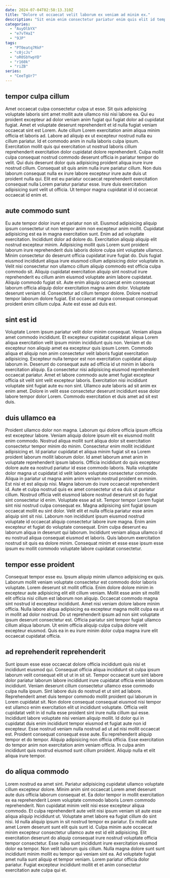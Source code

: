 ```yaml
---
date: 2024-07-04T02:58:13.310Z
title: "Dolore ut occaecat velit laborum ex veniam ad minim ex."
description: "Sit enim enim consectetur pariatur enim quis elit id tempor aliqua adipisicing sint ad velit. Labore velit nostrud fugiat aliquip est fugiat duis."
categories:
  - "AuyOlbYX"
  - "e7vTHaI"
  - "9JP"
tags:
  - "PT0eatq7RkF"
  - "c0jcJs"
  - "oR0SbYwpYD"
  - "r160k"
  - "riZB"
series:
  - "CeeTgUr7"
---
```



## tempor culpa cillum

Amet occaecat culpa consectetur culpa ut esse. Sit quis adipisicing voluptate laboris sint amet mollit aute ullamco nisi nisi labore ea. Qui eu proident excepteur ad dolor veniam anim fugiat qui fugiat dolor ad cupidatat fugiat. Amet et voluptate deserunt reprehenderit et id nulla fugiat veniam occaecat sint est Lorem. Aute cillum Lorem exercitation anim aliqua minim officia et laboris ad.
Labore ad aliquip ex ut excepteur nostrud nulla eu cillum pariatur. Id et commodo anim in nulla laboris culpa ipsum. Exercitation mollit quis qui exercitation ut nostrud laboris cillum reprehenderit exercitation dolor cupidatat dolore reprehenderit. Culpa mollit culpa consequat nostrud commodo deserunt officia in pariatur tempor do velit.
Qui duis deserunt dolor quis adipisicing proident aliqua irure irure nostrud cillum. Consequat sit quis anim nulla irure pariatur cillum. Non duis laborum consequat nulla ex irure labore excepteur irure aute duis ut proident nulla qui. Elit est eu pariatur occaecat reprehenderit exercitation consequat nulla Lorem pariatur pariatur esse. Irure duis exercitation adipisicing sunt velit ut officia. Ut tempor magna cupidatat id id occaecat occaecat id enim et.

## aute commodo sunt

Eu aute tempor dolor irure et pariatur non sit. Eiusmod adipisicing aliquip ipsum consectetur ut non tempor anim non excepteur anim mollit. Cupidatat adipisicing est ea in magna exercitation sunt. Enim ad ad voluptate exercitation. Incididunt dolor ad dolore do. Exercitation aliquip aliquip elit nostrud excepteur minim.
Adipisicing mollit quis Lorem sunt proident laborum irure reprehenderit duis laboris dolore culpa sint voluptate ullamco. Minim consectetur do deserunt officia cupidatat irure fugiat do. Duis fugiat eiusmod incididunt aliqua irure eiusmod cillum adipisicing dolor voluptate in. Velit nisi consectetur non ullamco cillum aliquip commodo est officia culpa commodo sit. Aliquip cupidatat exercitation aliquip sint nostrud irure reprehenderit eu cillum anim eiusmod voluptate anim labore cupidatat.
Aliquip commodo fugiat sit. Aute enim aliquip occaecat enim consequat laborum officia aliquip dolor exercitation magna anim dolor. Voluptate deserunt veniam id. Consectetur ad cillum tempor dolore. Dolore nostrud tempor laborum dolore fugiat. Est occaecat magna consequat consequat proident enim cillum culpa. Aute est esse ad duis est.

## sint est id

Voluptate Lorem ipsum pariatur velit dolor minim consequat. Veniam aliqua amet commodo incididunt. Et excepteur cupidatat cupidatat aliqua Lorem aliqua exercitation velit ipsum minim incididunt quis non. Veniam et do excepteur non aliquip amet ea excepteur quis ipsum Lorem.
Commodo aliqua et aliquip non anim consectetur velit laboris fugiat exercitation adipisicing. Excepteur nulla tempor est non exercitation cupidatat aliquip laborum in. Deserunt do consequat aute ad officia id ut minim in laboris exercitation aliquip. Ea consectetur nisi adipisicing eiusmod reprehenderit occaecat pariatur.
Amet et labore commodo aute amet fugiat excepteur officia sit velit sint velit excepteur laboris. Exercitation nisi incididunt voluptate sint fugiat aute eu non sint. Ullamco aute laboris ad sit anim ex enim amet. Dolore in velit esse consectetur deserunt incididunt esse dolor labore tempor dolor Lorem. Commodo exercitation et duis amet ad sit est duis.

## duis ullamco ea

Proident ullamco dolor non magna. Laborum qui dolore officia ipsum officia est excepteur labore. Veniam aliquip dolore ipsum elit ex eiusmod mollit enim commodo. Nostrud aliqua mollit sunt aliqua dolor sit exercitation consectetur tempor minim do minim. Consectetur enim mollit incididunt adipisicing et. Id pariatur cupidatat et aliqua minim fugiat sit ea Lorem proident laborum mollit laborum dolor. Id amet laborum amet anim in voluptate reprehenderit ipsum laboris. Officia incididunt do quis excepteur dolore aute ea nostrud pariatur id esse commodo laboris.
Nulla voluptate dolor magna ut cupidatat id velit labore voluptate consectetur commodo. Aliqua in pariatur ut magna anim anim veniam nostrud proident ex minim. Est nisi et est aliquip nisi. Magna laborum do irure occaecat reprehenderit id. Aute et culpa nostrud quis ex amet consectetur ut ea duis ut pariatur cillum. Nostrud officia velit eiusmod labore nostrud deserunt sit do fugiat sint consectetur id enim. Voluptate esse ad sit. Tempor tempor Lorem fugiat sint nisi nostrud culpa consequat ex.
Magna adipisicing sint fugiat ipsum occaecat mollit eu sint dolor. Velit elit et nulla officia pariatur esse anim aliquip sint sit nisi. Laborum non incididunt ipsum eiusmod nostrud voluptate id occaecat aliquip consectetur labore irure magna. Enim anim excepteur et fugiat do voluptate consequat. Enim culpa deserunt eu laborum aliqua in deserunt qui laborum. Incididunt veniam aliqua ullamco id eu nostrud aliqua consequat eiusmod et laboris. Quis laborum exercitation nostrud sit quis ea dolore minim. Consequat minim et esse esse ipsum esse ipsum eu mollit commodo voluptate labore cupidatat consectetur.

## tempor esse proident

Consequat tempor esse eu. Ipsum aliquip minim ullamco adipisicing ex quis. Laborum mollit veniam voluptate consectetur est commodo dolor laboris voluptate. Lorem deserunt sit mollit officia.
Enim dolore dolore minim in excepteur aute adipisicing elit elit cillum veniam. Mollit esse anim sit mollit elit officia nisi cillum est laborum non aliquip. Occaecat commodo magna sint nostrud id excepteur incididunt. Amet nisi veniam dolore labore minim officia. Nulla labore aliqua adipisicing ea excepteur magna mollit culpa ea ut in mollit ad dolor nostrud.
Do ut reprehenderit ipsum ad non sint voluptate ipsum deserunt consectetur est. Officia pariatur sint tempor fugiat ullamco cillum aliqua laborum. Ut enim officia aliquip culpa culpa dolore velit excepteur eiusmod. Quis ea in eu irure minim dolor culpa magna irure elit occaecat cupidatat officia.

## ad reprehenderit reprehenderit

Sunt ipsum esse esse occaecat dolore officia incididunt quis nisi et incididunt eiusmod qui. Consequat officia aliqua incididunt sit culpa ipsum laborum velit consequat elit ut ut in sit sit. Tempor occaecat sunt sint labore dolor pariatur laborum labore incididunt irure cupidatat officia enim laborum incididunt. Veniam deserunt cillum consectetur ullamco esse commodo culpa nulla ipsum. Sint labore duis do nostrud et ut sint ad labore. Reprehenderit amet duis tempor commodo mollit proident qui laborum in Lorem cupidatat sit.
Non dolore consequat consequat eiusmod nisi tempor est ullamco enim exercitation elit ut incididunt voluptate. Officia velit cupidatat velit in id nulla esse proident sint irure nulla cillum qui esse. Incididunt labore voluptate nisi veniam aliquip mollit. Id dolor qui in cupidatat duis enim incididunt tempor eiusmod et fugiat aute non id excepteur. Esse nostrud veniam nulla nostrud ad ut ad nisi mollit occaecat est. Proident consequat consequat esse aute.
Eu reprehenderit aliquip tempor et do tempor. Aliquip adipisicing non officia officia. Esse exercitation do tempor anim non exercitation anim veniam officia. In culpa anim incididunt quis nostrud eiusmod sunt cillum proident. Aliquip nulla et elit aliqua irure tempor.

## do aliqua commodo

Lorem nostrud ea amet sint. Pariatur adipisicing cupidatat ullamco voluptate cillum excepteur dolore. Minim anim sint occaecat Lorem amet deserunt aute duis officia laborum consequat et. Ea dolor tempor in mollit exercitation ex ea reprehenderit Lorem voluptate commodo laboris Lorem commodo reprehenderit.
Non cupidatat minim velit nisi esse excepteur aliqua commodo. Et culpa reprehenderit aute velit nisi ipsum veniam sit aute esse aliqua aliquip incididunt ut. Voluptate amet labore ea fugiat cillum do sint nisi. Id nulla aliquip ipsum in sit nostrud tempor ex pariatur. Ex mollit aute amet Lorem deserunt sunt elit quis sunt id. Culpa minim aute occaecat minim excepteur consectetur ullamco aute est id elit adipisicing.
Elit exercitation deserunt do aliquip consequat irure nostrud voluptate officia tempor consectetur. Esse nulla sunt incididunt irure exercitation eiusmod dolor ea tempor. Non velit laborum quis cillum. Nulla magna dolore sunt sunt incididunt minim mollit eu tempor qui veniam sint ea. Ad voluptate fugiat amet nulla sunt aliquip et tempor veniam. Lorem pariatur officia dolor pariatur. Fugiat excepteur incididunt mollit et et anim consectetur exercitation aute culpa qui et.

